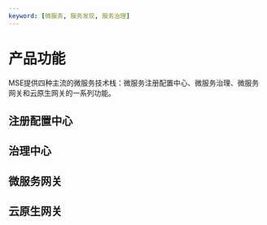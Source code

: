```yaml
---
keyword: [微服务, 服务发现, 服务治理]
---
```


# 产品功能

MSE提供四种主流的微服务技术栈：微服务注册配置中心、微服务治理、微服务网关和云原生网关的一系列功能。

## 注册配置中心

## 治理中心

## 微服务网关

## 云原生网关

